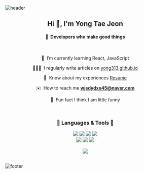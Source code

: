 ![header](https://capsule-render.vercel.app/api?type=waving&color=gradient&height=75&section=header)

<h2 align="center">Hi 👋, I'm Yong Tae Jeon</h1>
<h4 align="center">🎉 &nbsp;Developers who make good things</h3>
<br />
<div align="center">
    
  🌱 &nbsp;I’m currently learning React, JavaScript
  
  🧑🏻‍💻 &nbsp;I regularly write articles on [yong313.github.io](https://yong313.github.io/)
  
  📄 &nbsp;Know about my experiences [Resume](https://injelmi.notion.site/593566a2517742fcbcda36191f9ad36c)
  
  ✉️ &nbsp;How to reach me **wjsdydxo45@naver.com**
  
  🥸 &nbsp;Fun fact I think I am little funny
    
</div>
<br />
<div align="center">  
  <h3>🔨 Languages & Tools 🔧</h3>
  <a href="#"><img src="https://img.shields.io/badge/React-61dafb?style=flat-square&logo=React&logoColor=white"/></a> 
  <a href="#"><img src="https://img.shields.io/badge/HTML5-e34f26?style=flat-square&logo=HTML5&logoColor=white"/></a>
  <a href="#"><img src="https://img.shields.io/badge/CSS3-1572B6?style=flat-square&logo=CSS3&logoColor=white"/></a> 
  <a href="#"><img src="https://img.shields.io/badge/JavaScript-F7DF1E?style=flat-square&logo=JavaScript&logoColor=white"/></a>
  <br/>
  <a href="#"><img src="https://img.shields.io/badge/Photoshop-31A8FF?style=flat-square&logo=AdobePhotoshop&logoColor=white"/></a>
  <a href="#"><img src="https://img.shields.io/badge/Illustrator-FF9A00?style=flat-square&logo=AdobeIllustrator&logoColor=white"/></a>
  <a href="#"><img src="https://img.shields.io/badge/Figma-F24E1E?style=flat-square&logo=Figma&logoColor=white"/></a>
</div>
<br />
<div align="center">
    <a href="https://hits.seeyoufarm.com"><img src="https://hits.seeyoufarm.com/api/count/incr/badge.svg?url=https%3A%2F%2Fgithub.com%2Fyong313%2Fhit-counter&count_bg=%23208DEF&title_bg=%23444444&icon=&icon_color=%23E7E7E7&title=hits&edge_flat=false"/></a>
</div>
<br />

<!-- 
<div align="center">
  <img src="https://github-readme-stats.vercel.app/api?username=yong313&show_icons=true&count_private=true&hide_border=true" align="center" style="width: 35%" />
  <img src="https://github-readme-stats.vercel.app/api/top-langs/?username=ssinking91&hide_border=true&layout=compact" align="center" style="width: 35%" />
</div>      
-->

![footer](https://capsule-render.vercel.app/api?type=waving&color=gradient&height=75&section=footer)
